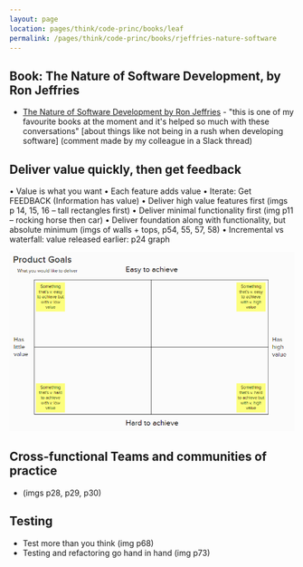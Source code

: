 ```yaml
---
layout: page
location: pages/think/code-princ/books/leaf
permalink: /pages/think/code-princ/books/rjeffries-nature-software
---
```


## Book: The Nature of Software Development, by Ron Jeffries

- [The Nature of Software Development by Ron Jeffries](https://pragprog.com/titles/rjnsd/the-nature-of-software-development/) - "this is one of my favourite books at the moment and it's helped so much with these conversations" [about things like not being in a rush when developing software] (comment made by my colleague in a Slack thread)

## Deliver value quickly, then get feedback

•	Value is what you want
•	Each feature adds value
•	Iterate: Get FEEDBACK (Information has value)
•	Deliver high value features first (imgs p 14, 15, 16 – tall rectangles first)
•	Deliver minimal functionality first (img p11 – rocking horse then car)
•	Deliver foundation along with functionality, but absolute minimum (imgs of walls + tops, p54, 55, 57, 58)
•	Incremental vs waterfall: value released earlier: p24 graph

![product value-effort quadrants](/resources/images/product-value-effort-quadrants.png)

## Cross-functional Teams and communities of practice

- (imgs p28, p29, p30)

## Testing

- Test more than you think (img p68)
- Testing and refactoring go hand in hand (img p73)
